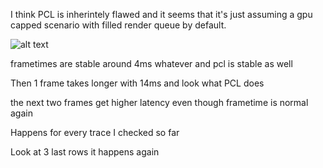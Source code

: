I think PCL is inherintely flawed and it seems that it's just assuming a gpu capped scenario with filled render queue by default.

![alt text]([https://i.imgur.com/8tSkrr8.png](https://github.com/VoeSo/Twix/blob/main/pics/pcl_bug.png))

frametimes are stable around 4ms whatever and pcl is stable as well

Then 1 frame takes longer with 14ms and look what PCL does

the next two frames get higher latency even though frametime is normal again

Happens for every trace I checked so far

Look at 3 last rows it happens again

